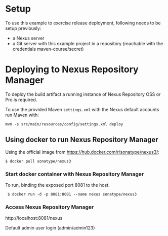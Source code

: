 # Setup

To use this example to exercise release deployment, following needs to be setup previously:
- a Nexus server
- a Git server with this example project in a repository (reachable with the credentials maven-course/secret) 


# Deploying to Nexus Repository Manager 

To deploy the build artifact a running instance of Nexus Repository OSS or Pro is required.

To use the provided Maven `settings.xml` with the Nexus default accounts run Maven with:
			
    mvn -s src/main/resources/config/settings.xml deploy
 
## Using docker to run Nexus Repository Manager

Using the official image from https://hub.docker.com/r/sonatype/nexus3/:

    $ docker pull sonatype/nexus3

### Start docker container with Nexus Repository Manager

To run, binding the exposed port 8081 to the host.
     
     $ docker run -d -p 8081:8081 --name nexus sonatype/nexus3   

### Access Nexus Repository Manager

http://localhost:8081/nexus

Default admin user login (admin/admin123)    
